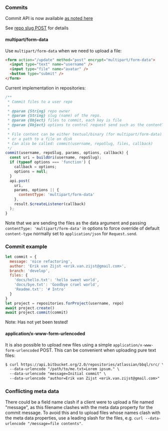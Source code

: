 ### Commits

Commit API is now available [as noted here](https://community.atlassian.com/t5/Bitbucket-questions/Do-you-having-an-API-to-push-the-content-to-BitBucket-Repo/qaq-p/15318#M17395
)

See [repo slug POST](https://developer.atlassian.com/bitbucket/api/2/reference/resource/repositories/%7Busername%7D/%7Brepo_slug%7D/src#post) for details

#### multipart/form-data

Use `multipart/form-data` when we need to upload a file:

```html
<form action="/update" method="post" encrypt="multipart/form-data">
  <input type="text" name="username" />
  <input type="file" name="avatar" />
  <button type="submit" />
</form>
```

Current implementation in repositories:

```js
/**
 * Commit files to a user repo
 *
 * @param {String} repo owner
 * @param {String} slug (name) of the repo.
 * @param {Object} files to commit, each key is file
 * @param {Object} options to control request send such as the contentType
 *
 * File content can be either textual/binary (for multipart/form-data)
 * or a path to a file on disk
 * Can also be called: commit(username, repoSlug, files, callback)
 */
commit(username, repoSlug, params, options, callback) {
  const uri = buildUri(username, repoSlug);
  if (typeof options === 'function') {
    callback = options;
    options = null;
  }
  api.post(
    uri,
    params, options || {
      contentType: 'multipart/form-data'
    },
    result.$createListener(callback)
  );
}
```

Note that we are sending the files as the data argument and passing `contentType: 'multipart/form-data'` in options to force override of default `content-type` normally set to `application/json` for `Request.send`.

### Commit example

```js
let commit = {
  message: 'nice refactoring',
  author: 'Erik van Zijst <erik.van.zijst@gmail.com>',
  branch: 'develop',
  files: {
    'docs/hello.txt': 'hello sweet world',
    'docs/bye.txt': 'Goodbye cruel world',
    'Readme.txt': '# Intro'
  }
}
let project = repositories.forProject(username, repo)
await project.create()
await project.commit(commit)
```

Note: Has not yet been tested!

#### application/x-www-form-urlencoded

It is also possible to upload new files using a simple `application/x-www-form-urlencoded` POST. This can be convenient when uploading pure text files:

```txt
$ curl https://api.bitbucket.org/2.0/repositories/atlassian/bbql/src/ \
  --data-urlencode "/path/to/me.txt=Lorem ipsum." \
  --data-urlencode "message=Initial commit" \
  --data-urlencode "author=Erik van Zijst <erik.van.zijst@gmail.com>"
```

### Conflicting meta data

There could be a field name clash if a client were to upload a file named "message", as this filename clashes with the meta data property for the commit message. To avoid this and to upload files whose names clash with the meta data properties, use a leading slash for the files, e.g. `curl --data-urlencode "/message=file contents"`.
